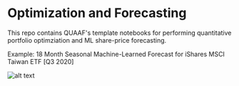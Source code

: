 # Optimization and Forecasting

This repo contains QUAAF's template notebooks for performing quantitative portfolio optimziation and ML share-price forecasting.

Example: 18 Month Seasonal Machine-Learned Forecast for iShares MSCI Taiwan ETF [Q3 2020]

![alt text](https://github.com/BrandonToushan/Finance/blob/master/images/EWT.png)
